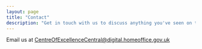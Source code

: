 ```yaml
---
layout: page
title: "Contact"
description: "Get in touch with us to discuss anything you've seen on this site, to make a booking, or just to find out more about what we do."
---
```


Email us at <CentreOfExcellenceCentral@digital.homeoffice.gov.uk>
